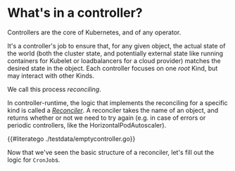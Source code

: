 # What's in a controller?

Controllers are the core of Kubernetes, and of any operator.

It's a controller's job to ensure that, for any given object, the actual
state of the world (both the cluster state, and potentially external state
like running containers for Kubelet or loadbalancers for a cloud provider)
matches the desired state in the object.  Each controller focuses on one
*root* Kind, but may interact with other Kinds.

We call this process *reconciling*.

In controller-runtime, the logic that implements the reconciling for
a specific kind is called a [*Reconciler*](https://pkg.go.dev/sigs.k8s.io/controller-runtime/pkg/reconcile?tab=doc).  A reconciler
takes the name of an object, and returns whether or not we need to try
again (e.g. in case of errors or periodic controllers, like the
HorizontalPodAutoscaler).

{{#literatego ./testdata/emptycontroller.go}}

Now that we've seen the basic structure of a reconciler, let's fill out
the logic for `CronJob`s.
